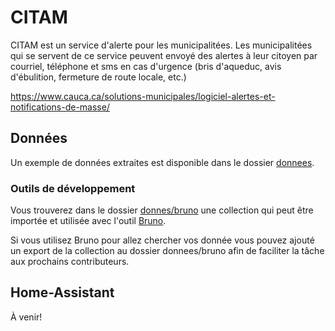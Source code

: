 # CITAM

CITAM est un service d'alerte pour les municipalitées. Les municipalitées qui se servent de ce service peuvent envoyé des alertes à leur citoyen par courriel, téléphone et sms en cas d'urgence (bris d'aqueduc, avis d'ébulition, fermeture de route locale, etc.)

https://www.cauca.ca/solutions-municipales/logiciel-alertes-et-notifications-de-masse/

## Données

Un exemple de données extraites est disponible dans le dossier [donnees](donnees).

### Outils de développement

Vous trouverez dans le dossier [donnes/bruno](donnes/bruno) une collection qui peut être importée et utilisée avec l'outil [Bruno](https://www.usebruno.com/).

Si vous utilisez Bruno pour allez chercher vos donnée vous pouvez ajouté un export de la collection au dossier donnees/bruno afin de faciliter la tâche aux prochains contributeurs.

## Home-Assistant

À venir!
